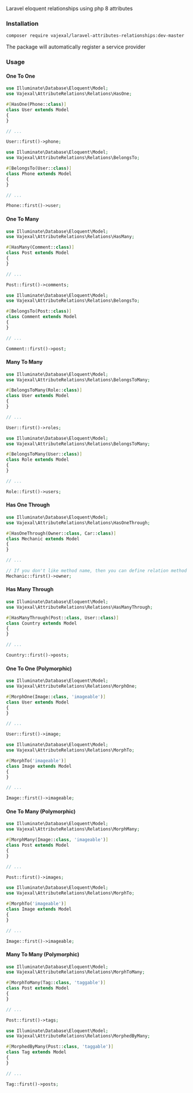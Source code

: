 Laravel eloquent relationships using php 8 attributes

### Installation

```bash
composer require vajexal/laravel-attributes-relationships:dev-master
```

The package will automatically register a service provider

### Usage

#### One To One
```php
use Illuminate\Database\Eloquent\Model;
use Vajexal\AttributeRelations\Relations\HasOne;

#[HasOne(Phone::class)]
class User extends Model
{
}

// ...

User::first()->phone;
```

```php
use Illuminate\Database\Eloquent\Model;
use Vajexal\AttributeRelations\Relations\BelongsTo;

#[BelongsTo(User::class)]
class Phone extends Model
{
}

// ...

Phone::first()->user;
```

#### One To Many

```php
use Illuminate\Database\Eloquent\Model;
use Vajexal\AttributeRelations\Relations\HasMany;

#[HasMany(Comment::class)]
class Post extends Model
{
}

// ...

Post::first()->comments;
```

```php
use Illuminate\Database\Eloquent\Model;
use Vajexal\AttributeRelations\Relations\BelongsTo;

#[BelongsTo(Post::class)]
class Comment extends Model
{
}

// ...

Comment::first()->post;
```

#### Many To Many

```php
use Illuminate\Database\Eloquent\Model;
use Vajexal\AttributeRelations\Relations\BelongsToMany;

#[BelongsToMany(Role::class)]
class User extends Model
{
}

// ...

User::first()->roles;
```

```php
use Illuminate\Database\Eloquent\Model;
use Vajexal\AttributeRelations\Relations\BelongsToMany;

#[BelongsToMany(User::class)]
class Role extends Model
{
}

// ...

Role::first()->users;
```

#### Has One Through
```php
use Illuminate\Database\Eloquent\Model;
use Vajexal\AttributeRelations\Relations\HasOneThrough;

#[HasOneThrough(Owner::class, Car::class)]
class Mechanic extends Model
{
}

// ...

// If you don't like method name, then you can define relation method
Mechanic::first()->owner;
```

#### Has Many Through

```php
use Illuminate\Database\Eloquent\Model;
use Vajexal\AttributeRelations\Relations\HasManyThrough;

#[HasManyThrough(Post::class, User::class)]
class Country extends Model
{
}

// ...

Country::first()->posts;
```

#### One To One (Polymorphic)

```php
use Illuminate\Database\Eloquent\Model;
use Vajexal\AttributeRelations\Relations\MorphOne;

#[MorphOne(Image::class, 'imageable')]
class User extends Model
{
}

// ...

User::first()->image;
```

```php
use Illuminate\Database\Eloquent\Model;
use Vajexal\AttributeRelations\Relations\MorphTo;

#[MorphTo('imageable')]
class Image extends Model
{
}

// ...

Image::first()->imageable;
```

#### One To Many (Polymorphic)

```php
use Illuminate\Database\Eloquent\Model;
use Vajexal\AttributeRelations\Relations\MorphMany;

#[MorphMany(Image::class, 'imageable')]
class Post extends Model
{
}

// ...

Post::first()->images;
```

```php
use Illuminate\Database\Eloquent\Model;
use Vajexal\AttributeRelations\Relations\MorphTo;

#[MorphTo('imageable')]
class Image extends Model
{
}

// ...

Image::first()->imageable;
```

#### Many To Many (Polymorphic)

```php
use Illuminate\Database\Eloquent\Model;
use Vajexal\AttributeRelations\Relations\MorphToMany;

#[MorphToMany(Tag::class, 'taggable')]
class Post extends Model
{
}

// ...

Post::first()->tags;
```

```php
use Illuminate\Database\Eloquent\Model;
use Vajexal\AttributeRelations\Relations\MorphedByMany;

#[MorphedByMany(Post::class, 'taggable')]
class Tag extends Model
{
}

// ...

Tag::first()->posts;
```
